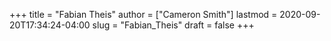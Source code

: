 +++
title = "Fabian Theis"
author = ["Cameron Smith"]
lastmod = 2020-09-20T17:34:24-04:00
slug = "Fabian_Theis"
draft = false
+++
